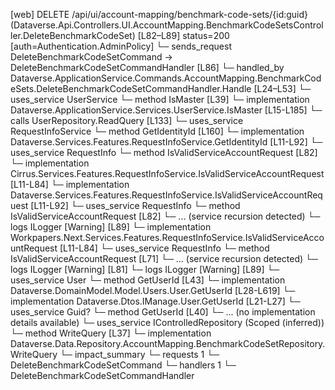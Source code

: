 [web] DELETE /api/ui/account-mapping/benchmark-code-sets/{id:guid}  (Dataverse.Api.Controllers.UI.AccountMapping.BenchmarkCodeSetsController.DeleteBenchmarkCodeSet)  [L82–L89] status=200 [auth=Authentication.AdminPolicy]
  └─ sends_request DeleteBenchmarkCodeSetCommand -> DeleteBenchmarkCodeSetCommandHandler [L86]
    └─ handled_by Dataverse.ApplicationService.Commands.AccountMapping.BenchmarkCodeSets.DeleteBenchmarkCodeSetCommandHandler.Handle [L24–L53]
      └─ uses_service UserService
        └─ method IsMaster [L39]
          └─ implementation Dataverse.ApplicationService.Services.UserService.IsMaster [L15-L185]
            └─ calls UserRepository.ReadQuery [L133]
            └─ uses_service RequestInfoService
              └─ method GetIdentityId [L160]
                └─ implementation Dataverse.Services.Features.RequestInfoService.GetIdentityId [L11-L92]
                  └─ uses_service RequestInfo
                    └─ method IsValidServiceAccountRequest [L82]
                      └─ implementation Cirrus.Services.Features.RequestInfoService.IsValidServiceAccountRequest [L11-L84]
                      └─ implementation Dataverse.Services.Features.RequestInfoService.IsValidServiceAccountRequest [L11-L92]
                        └─ uses_service RequestInfo
                          └─ method IsValidServiceAccountRequest [L82]
                            └─ ... (service recursion detected)
                        └─ logs ILogger<IRequestInfoService> [Warning] [L89]
                      └─ implementation Workpapers.Next.Services.Features.RequestInfoService.IsValidServiceAccountRequest [L11-L84]
                        └─ uses_service RequestInfo
                          └─ method IsValidServiceAccountRequest [L71]
                            └─ ... (service recursion detected)
                        └─ logs ILogger<IRequestInfoService> [Warning] [L81]
                  └─ logs ILogger<IRequestInfoService> [Warning] [L89]
            └─ uses_service User
              └─ method GetUserId [L43]
                └─ implementation Dataverse.DomainModel.Model.Users.User.GetUserId [L28-L619]
                └─ implementation Dataverse.Dtos.IManage.User.GetUserId [L21-L27]
            └─ uses_service Guid?
              └─ method GetUserId [L40]
                └─ ... (no implementation details available)
      └─ uses_service IControlledRepository<BenchmarkCodeSet> (Scoped (inferred))
        └─ method WriteQuery [L37]
          └─ implementation Dataverse.Data.Repository.AccountMapping.BenchmarkCodeSetRepository.WriteQuery
  └─ impact_summary
    └─ requests 1
      └─ DeleteBenchmarkCodeSetCommand
    └─ handlers 1
      └─ DeleteBenchmarkCodeSetCommandHandler

